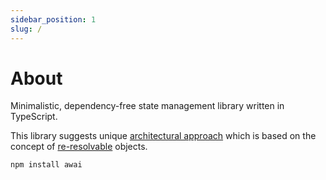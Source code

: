 ```yaml
---
sidebar_position: 1
slug: /
---
```


# About

Minimalistic, dependency-free state management library written in TypeScript.

This library suggests unique [architectural approach](/architecture) which is based on the concept of [re-resolvable](/re-resolvable) objects.

```bash title="Installation"
npm install awai
```
